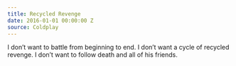 ```yaml
---
title: Recycled Revenge
date: 2016-01-01 00:00:00 Z
source: Coldplay
---
```


I don’t want to battle from beginning to end. I don’t want a cycle of recycled revenge. I don’t want to follow death and all of his friends.